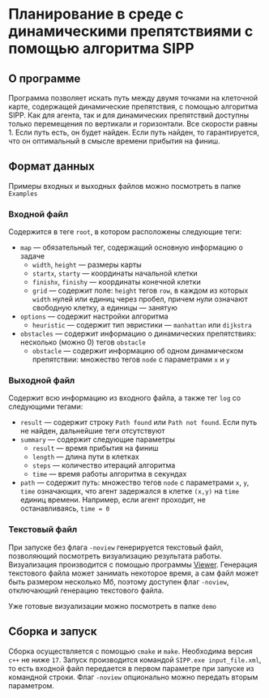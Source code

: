 # Планирование в среде с динамическими препятствиями с помощью алгоритма SIPP

## О программе
Программа позволяет искать путь между двумя точками на клеточной карте, содержащей динамические препятствия, с помощью алгоритма SIPP. Как для агента, так и для динамических препятствий доступны только перемещения по вертикали и горизонтали. Все скорости равны 1. Если путь есть, он будет найден. Если путь найден, то гарантируется, что он оптимальный в смысле времени прибытия на финиш.

## Формат данных 
Примеры входных и выходных файлов можно посмотреть в папке `Examples`

### Входной файл
Cодержится в теге `root`, в котором расположены следующие теги:
+ `map` &mdash; обязательный тег, содержащий основную информацию о задаче
    + `width`, `height` &mdash; размеры карты
    + `startx`, `starty` &mdash; координаты начальной клетки
    + `finishx`, `finishy` &mdash; координаты конечной клетки
    + `grid` &mdash; содержит поле: `height` тегов `row`, в каждом из которых `width` нулей или единиц через пробел, причем нули означают свободную клетку, а единицы &mdash; занятую
+ `options` &mdash; содержит настройки алгоритма
    + `heuristic` &mdash; содержит тип эвристики &mdash; `manhattan` или `dijkstra`
+ `obstacles` &mdash; содержит информацию о динамических препятствиях: несколько (можно 0) тегов `obstacle`
    + `obstacle` &mdash; содержит информацию об одном динамическом препятствии: множество тегов `node` с параметрами `x` и `y`

### Выходной файл
Cодержит всю информацию из входного файла, а также тег `log` со следующими тегами:
+ `result` &mdash; содержит строку `Path found` или `Path not found`. Если путь не найден, дальнейшие теги отсутствуют
+ `summary` &mdash; содержит следующие параметры
    + `result` &mdash; время прибытия на финиш
    + `length` &mdash; длина пути в клетках
    + `steps` &mdash; количество итераций алгоритма
    + `time` &mdash; время работы алгоритма в секундах
+ `path` &mdash; содержит путь: множество тегов `node` с параметрами `x`, `y`, `time` означающих, что агент задержался в клетке `(x,y)` на `time` единиц времени. Например, если агент проходит, не останавливаясь, `time = 0`

### Текстовый файл
При запуске без флага `-noview` генерируется текстовый файл, позволяющий посмотреть визуализацию результата работы. Визуализация производится с помощью программы [Viewer](https://github.com/maksim1744/Viewer). Генерация текстового файла может занимать некоторое время, а сам файл может быть размером несколько Мб, поэтому доступен флаг `-noview`, отключающий генерацию текстового файла.

Уже готовые визуализации можно посмотреть в папке `demo`

## Сборка и запуск
Сборка осуществляется с помощью `cmake` и `make`. Необходима версия `c++` не ниже `17`. Запуск производится командой `SIPP.exe input_file.xml`, то есть входной файл передается в первом параметре при запуске из командной строки. Флаг `-noview` опционально можно передать вторым параметром.
